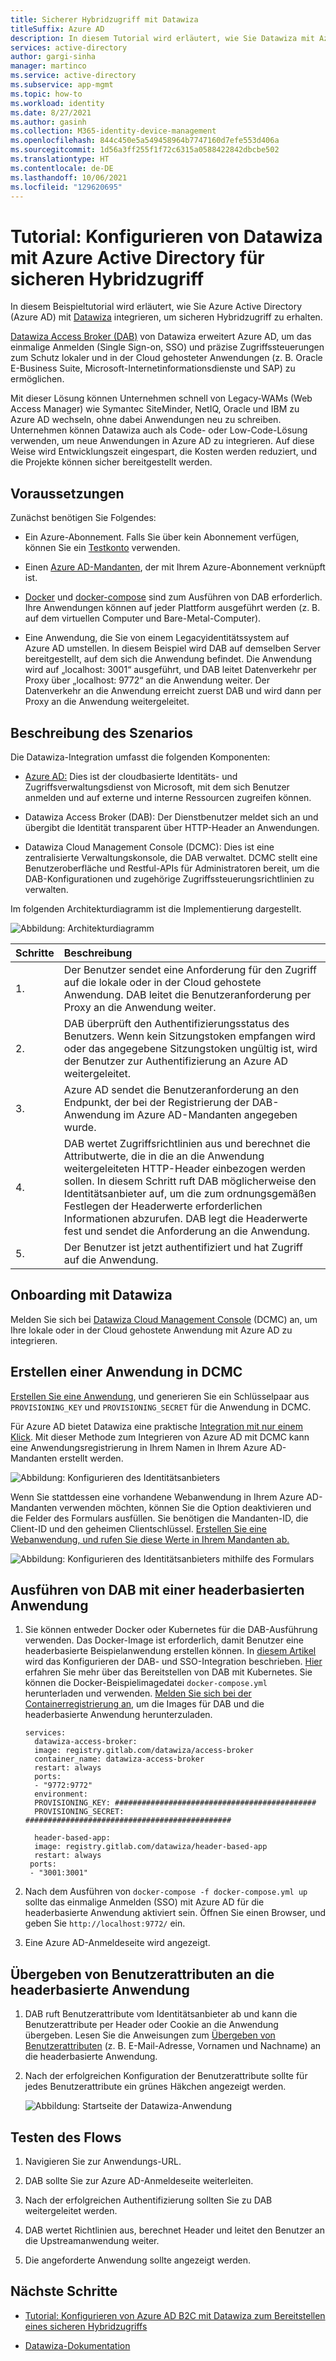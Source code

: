 ```yaml
---
title: Sicherer Hybridzugriff mit Datawiza
titleSuffix: Azure AD
description: In diesem Tutorial wird erläutert, wie Sie Datawiza mit Azure AD integrieren, um sicheren Hybridzugriff zu erhalten.
services: active-directory
author: gargi-sinha
manager: martinco
ms.service: active-directory
ms.subservice: app-mgmt
ms.topic: how-to
ms.workload: identity
ms.date: 8/27/2021
ms.author: gasinh
ms.collection: M365-identity-device-management
ms.openlocfilehash: 844c450e5a549458964b7747160d7efe553d406a
ms.sourcegitcommit: 1d56a3ff255f1f72c6315a0588422842dbcbe502
ms.translationtype: HT
ms.contentlocale: de-DE
ms.lasthandoff: 10/06/2021
ms.locfileid: "129620695"
---
```

# <a name="tutorial-configure-datawiza-with-azure-active-directory-for-secure-hybrid-access"></a>Tutorial: Konfigurieren von Datawiza mit Azure Active Directory für sicheren Hybridzugriff

In diesem Beispieltutorial wird erläutert, wie Sie Azure Active Directory (Azure AD) mit [Datawiza](https://www.datawiza.com/) integrieren, um sicheren Hybridzugriff zu erhalten.

[Datawiza Access Broker (DAB)](https://www.datawiza.com/access-broker) von Datawiza erweitert Azure AD, um das einmalige Anmelden (Single Sign-on, SSO) und präzise Zugriffssteuerungen zum Schutz lokaler und in der Cloud gehosteter Anwendungen (z. B. Oracle E-Business Suite, Microsoft-Internetinformationsdienste und SAP) zu ermöglichen.

Mit dieser Lösung können Unternehmen schnell von Legacy-WAMs (Web Access Manager) wie Symantec SiteMinder, NetIQ, Oracle und IBM zu Azure AD wechseln, ohne dabei Anwendungen neu zu schreiben. Unternehmen können Datawiza auch als Code- oder Low-Code-Lösung verwenden, um neue Anwendungen in Azure AD zu integrieren. Auf diese Weise wird Entwicklungszeit eingespart, die Kosten werden reduziert, und die Projekte können sicher bereitgestellt werden.

## <a name="prerequisites"></a>Voraussetzungen

Zunächst benötigen Sie Folgendes:

- Ein Azure-Abonnement. Falls Sie über kein Abonnement verfügen, können Sie ein [Testkonto](https://azure.microsoft.com/free/) verwenden.

- Einen [Azure AD-Mandanten](../fundamentals/active-directory-access-create-new-tenant.md), der mit Ihrem Azure-Abonnement verknüpft ist.

- [Docker](https://docs.docker.com/get-docker/) und [docker-compose](https://docs.docker.com/compose/install/) sind zum Ausführen von DAB erforderlich. Ihre Anwendungen können auf jeder Plattform ausgeführt werden (z. B. auf dem virtuellen Computer und Bare-Metal-Computer).

- Eine Anwendung, die Sie von einem Legacyidentitätssystem auf Azure AD umstellen. In diesem Beispiel wird DAB auf demselben Server bereitgestellt, auf dem sich die Anwendung befindet. Die Anwendung wird auf „localhost: 3001“ ausgeführt, und DAB leitet Datenverkehr per Proxy über „localhost: 9772“ an die Anwendung weiter. Der Datenverkehr an die Anwendung erreicht zuerst DAB und wird dann per Proxy an die Anwendung weitergeleitet.

## <a name="scenario-description"></a>Beschreibung des Szenarios

Die Datawiza-Integration umfasst die folgenden Komponenten:

- [Azure AD:](../fundamentals/active-directory-whatis.md) Dies ist der cloudbasierte Identitäts- und Zugriffsverwaltungsdienst von Microsoft, mit dem sich Benutzer anmelden und auf externe und interne Ressourcen zugreifen können.

- Datawiza Access Broker (DAB): Der Dienstbenutzer meldet sich an und übergibt die Identität transparent über HTTP-Header an Anwendungen.

- Datawiza Cloud Management Console (DCMC): Dies ist eine zentralisierte Verwaltungskonsole, die DAB verwaltet. DCMC stellt eine Benutzeroberfläche und Restful-APIs für Administratoren bereit, um die DAB-Konfigurationen und zugehörige Zugriffssteuerungsrichtlinien zu verwalten.

Im folgenden Architekturdiagramm ist die Implementierung dargestellt.

![Abbildung: Architekturdiagramm](./media/datawiza-with-azure-active-directory/datawiza-architecture-diagram.png)

|Schritte| Beschreibung|
|:----------|:-----------|
|  1. | Der Benutzer sendet eine Anforderung für den Zugriff auf die lokale oder in der Cloud gehostete Anwendung. DAB leitet die Benutzeranforderung per Proxy an die Anwendung weiter.|
| 2. |DAB überprüft den Authentifizierungsstatus des Benutzers. Wenn kein Sitzungstoken empfangen wird oder das angegebene Sitzungstoken ungültig ist, wird der Benutzer zur Authentifizierung an Azure AD weitergeleitet.|
| 3. | Azure AD sendet die Benutzeranforderung an den Endpunkt, der bei der Registrierung der DAB-Anwendung im Azure AD-Mandanten angegeben wurde.|
| 4. | DAB wertet Zugriffsrichtlinien aus und berechnet die Attributwerte, die in die an die Anwendung weitergeleiteten HTTP-Header einbezogen werden sollen. In diesem Schritt ruft DAB möglicherweise den Identitätsanbieter auf, um die zum ordnungsgemäßen Festlegen der Headerwerte erforderlichen Informationen abzurufen. DAB legt die Headerwerte fest und sendet die Anforderung an die Anwendung. |
| 5. |  Der Benutzer ist jetzt authentifiziert und hat Zugriff auf die Anwendung.|

## <a name="onboard-with-datawiza"></a>Onboarding mit Datawiza

Melden Sie sich bei [Datawiza Cloud Management Console](https://console.datawiza.com/) (DCMC) an, um Ihre lokale oder in der Cloud gehostete Anwendung mit Azure AD zu integrieren.

## <a name="create-an-application-on-dcmc"></a>Erstellen einer Anwendung in DCMC

[Erstellen Sie eine Anwendung](https://docs.datawiza.com/step-by-step/step2.html), und generieren Sie ein Schlüsselpaar aus `PROVISIONING_KEY` und `PROVISIONING_SECRET` für die Anwendung in DCMC.

Für Azure AD bietet Datawiza eine praktische [Integration mit nur einem Klick](https://docs.datawiza.com/tutorial/web-app-azure-one-click.html). Mit dieser Methode zum Integrieren von Azure AD mit DCMC kann eine Anwendungsregistrierung in Ihrem Namen in Ihrem Azure AD-Mandanten erstellt werden.

![Abbildung: Konfigurieren des Identitätsanbieters](./media/datawiza-with-azure-active-directory/configure-idp.png)

Wenn Sie stattdessen eine vorhandene Webanwendung in Ihrem Azure AD-Mandanten verwenden möchten, können Sie die Option deaktivieren und die Felder des Formulars ausfüllen. Sie benötigen die Mandanten-ID, die Client-ID und den geheimen Clientschlüssel. [Erstellen Sie eine Webanwendung, und rufen Sie diese Werte in Ihrem Mandanten ab.](https://docs.datawiza.com/idp/azure.html)

![Abbildung: Konfigurieren des Identitätsanbieters mithilfe des Formulars](./media/datawiza-with-azure-active-directory/use-form.png)

## <a name="run-dab-with-a-header-based-application"></a>Ausführen von DAB mit einer headerbasierten Anwendung

1. Sie können entweder Docker oder Kubernetes für die DAB-Ausführung verwenden. Das Docker-Image ist erforderlich, damit Benutzer eine headerbasierte Beispielanwendung erstellen können. In [diesem Artikel](https://docs.datawiza.com/step-by-step/step3.html) wird das Konfigurieren der DAB- und SSO-Integration beschrieben. [Hier](https://docs.datawiza.com/tutorial/web-app-AKS.html) erfahren Sie mehr über das Bereitstellen von DAB mit Kubernetes. Sie können die Docker-Beispielimagedatei `docker-compose.yml` herunterladen und verwenden. [Melden Sie sich bei der Containerregistrierung an](https://docs.datawiza.com/step-by-step/step3.html#important-step), um die Images für DAB und die headerbasierte Anwendung herunterzuladen.

    ```YML
    services:
      datawiza-access-broker:
      image: registry.gitlab.com/datawiza/access-broker
      container_name: datawiza-access-broker
      restart: always
      ports:
      - "9772:9772"
      environment:
      PROVISIONING_KEY: #############################################
      PROVISIONING_SECRET: ##############################################
      
      header-based-app:
      image: registry.gitlab.com/datawiza/header-based-app
      restart: always
     ports:
     - "3001:3001"
   ```

2. Nach dem Ausführen von `docker-compose -f docker-compose.yml up` sollte das einmalige Anmelden (SSO) mit Azure AD für die headerbasierte Anwendung aktiviert sein. Öffnen Sie einen Browser, und geben Sie `http://localhost:9772/` ein.

3. Eine Azure AD-Anmeldeseite wird angezeigt.

## <a name="pass-user-attributes-to-the-header-based-application"></a>Übergeben von Benutzerattributen an die headerbasierte Anwendung

1. DAB ruft Benutzerattribute vom Identitätsanbieter ab und kann die Benutzerattribute per Header oder Cookie an die Anwendung übergeben. Lesen Sie die Anweisungen zum [Übergeben von Benutzerattributen](https://docs.datawiza.com/step-by-step/step4.html) (z. B. E-Mail-Adresse, Vornamen und Nachname) an die headerbasierte Anwendung.

2. Nach der erfolgreichen Konfiguration der Benutzerattribute sollte für jedes Benutzerattribute ein grünes Häkchen angezeigt werden.

   ![Abbildung: Startseite der Datawiza-Anwendung](./media/datawiza-with-azure-active-directory/datawiza-application-home-page.png)

## <a name="test-the-flow"></a>Testen des Flows

1. Navigieren Sie zur Anwendungs-URL.

2. DAB sollte Sie zur Azure AD-Anmeldeseite weiterleiten.

3. Nach der erfolgreichen Authentifizierung sollten Sie zu DAB weitergeleitet werden.

4. DAB wertet Richtlinien aus, berechnet Header und leitet den Benutzer an die Upstreamanwendung weiter.

5. Die angeforderte Anwendung sollte angezeigt werden.

## <a name="next-steps"></a>Nächste Schritte

- [Tutorial: Konfigurieren von Azure AD B2C mit Datawiza zum Bereitstellen eines sicheren Hybridzugriffs](../../active-directory-b2c/partner-datawiza.md)

- [Datawiza-Dokumentation](https://docs.datawiza.com)